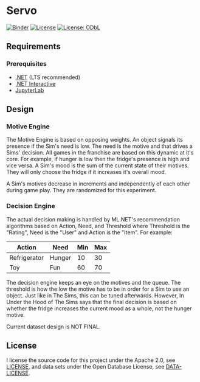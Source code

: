 # Servo

[![Binder](https://mybinder.org/badge_logo.svg)](https://mybinder.org/v2/gh/simtactics/servo/HEAD?urlpath=lab) [![License](https://img.shields.io/badge/License-Apache%202.0-blue.svg)](https://opensource.org/licenses/Apache-2.0) [![License: ODbL](https://img.shields.io/badge/License-ODbL-brightgreen.svg)](https://opendatacommons.org/licenses/odbl/)

## Requirements

### Prerequisites

- [.NET](https://dotnet.microsoft.com/download) (LTS recommended)
- [.NET Interactive](https://github.com/dotnet/interactive?tab=readme-ov-file)
- [JupyterLab](https://jupyter.org/install)

## Design

### Motive Engine

The Motive Engine is based on opposing weights. An object signals its presence if the Sim's need is low. The need is the motive and that drives a Sims' decision. All games in the franchise are based on this dynamic at it's core. For example, if hunger is low then the fridge's presence is high and vice versa. A Sim's mood is the sum of the current state of their motives. They will only choose the fridge if it increases it's overall mood.

A Sim's motives decrease in increments and independently of each other during game play. They are randomized for this experiment.

### Decision Engine

The actual decision making is handled by ML.NET's recommendation algorithms based on Action, Need, and Threshold where Threshold is the "Rating", Need is the "User" and Action is the "Item". For example:

| Action       | Need   | Min | Max |
| ------------ | ------ | --- | --- |
| Refrigerator | Hunger | 10  | 30  |
| Toy          | Fun    | 60  | 70  |

The decision engine keeps an eye on the motives and the queue. The threshold is how the low the motive has to be in order for a Sim to use an object. Just like in The Sims, this can be tuned afterwards. However, In Under the Hood of The Sims says that the final decision is based on whether the fridge increases the current mood as a whole, not the hunger motive.

Current dataset design is NOT FINAL.

## License

I license the source code for this project under the Apache 2.0, see [LICENSE](LICENSE), and data sets under the Open Database License, see [DATA-LICENSE](DATA-LICENSE).
